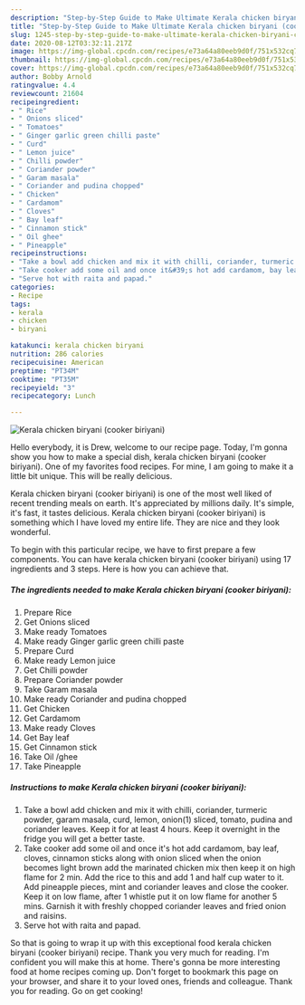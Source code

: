 ```yaml
---
description: "Step-by-Step Guide to Make Ultimate Kerala chicken biryani (cooker biriyani)"
title: "Step-by-Step Guide to Make Ultimate Kerala chicken biryani (cooker biriyani)"
slug: 1245-step-by-step-guide-to-make-ultimate-kerala-chicken-biryani-cooker-biriyani
date: 2020-08-12T03:32:11.217Z
image: https://img-global.cpcdn.com/recipes/e73a64a80eeb9d0f/751x532cq70/kerala-chicken-biryani-cooker-biriyani-recipe-main-photo.jpg
thumbnail: https://img-global.cpcdn.com/recipes/e73a64a80eeb9d0f/751x532cq70/kerala-chicken-biryani-cooker-biriyani-recipe-main-photo.jpg
cover: https://img-global.cpcdn.com/recipes/e73a64a80eeb9d0f/751x532cq70/kerala-chicken-biryani-cooker-biriyani-recipe-main-photo.jpg
author: Bobby Arnold
ratingvalue: 4.4
reviewcount: 21604
recipeingredient:
- " Rice"
- " Onions sliced"
- " Tomatoes"
- " Ginger garlic green chilli paste"
- " Curd"
- " Lemon juice"
- " Chilli powder"
- " Coriander powder"
- " Garam masala"
- " Coriander and pudina chopped"
- " Chicken"
- " Cardamom"
- " Cloves"
- " Bay leaf"
- " Cinnamon stick"
- " Oil ghee"
- " Pineapple"
recipeinstructions:
- "Take a bowl add chicken and mix it with chilli, coriander, turmeric powder, garam masala, curd, lemon, onion(1) sliced, tomato, pudina and coriander leaves. Keep it for at least 4 hours. Keep it overnight in the fridge you will get a better taste."
- "Take cooker add some oil and once it&#39;s hot add cardamom, bay leaf, cloves, cinnamon sticks along with onion sliced when the onion becomes light brown add the marinated chicken mix then keep it on high flame for 2 min. Add the rice to this and add 1 and half cup water to it. Add pineapple pieces, mint and coriander leaves and close the cooker. Keep it on low flame, after 1 whistle put it on low flame for another 5 mins. Garnish it with freshly chopped coriander leaves and fried onion and raisins."
- "Serve hot with raita and papad."
categories:
- Recipe
tags:
- kerala
- chicken
- biryani

katakunci: kerala chicken biryani 
nutrition: 286 calories
recipecuisine: American
preptime: "PT34M"
cooktime: "PT35M"
recipeyield: "3"
recipecategory: Lunch

---
```



![Kerala chicken biryani (cooker biriyani)](https://img-global.cpcdn.com/recipes/e73a64a80eeb9d0f/751x532cq70/kerala-chicken-biryani-cooker-biriyani-recipe-main-photo.jpg)

Hello everybody, it is Drew, welcome to our recipe page. Today, I'm gonna show you how to make a special dish, kerala chicken biryani (cooker biriyani). One of my favorites food recipes. For mine, I am going to make it a little bit unique. This will be really delicious.

Kerala chicken biryani (cooker biriyani) is one of the most well liked of recent trending meals on earth. It's appreciated by millions daily. It's simple, it's fast, it tastes delicious. Kerala chicken biryani (cooker biriyani) is something which I have loved my entire life. They are nice and they look wonderful.




To begin with this particular recipe, we have to first prepare a few components. You can have kerala chicken biryani (cooker biriyani) using 17 ingredients and 3 steps. Here is how you can achieve that.

<!--inarticleads1-->

##### The ingredients needed to make Kerala chicken biryani (cooker biriyani):

1. Prepare  Rice
1. Get  Onions sliced
1. Make ready  Tomatoes
1. Make ready  Ginger garlic green chilli paste
1. Prepare  Curd
1. Make ready  Lemon juice
1. Get  Chilli powder
1. Prepare  Coriander powder
1. Take  Garam masala
1. Make ready  Coriander and pudina chopped
1. Get  Chicken
1. Get  Cardamom
1. Make ready  Cloves
1. Get  Bay leaf
1. Get  Cinnamon stick
1. Take  Oil /ghee
1. Take  Pineapple




<!--inarticleads2-->

##### Instructions to make Kerala chicken biryani (cooker biriyani):

1. Take a bowl add chicken and mix it with chilli, coriander, turmeric powder, garam masala, curd, lemon, onion(1) sliced, tomato, pudina and coriander leaves. Keep it for at least 4 hours. Keep it overnight in the fridge you will get a better taste.
1. Take cooker add some oil and once it&#39;s hot add cardamom, bay leaf, cloves, cinnamon sticks along with onion sliced when the onion becomes light brown add the marinated chicken mix then keep it on high flame for 2 min. Add the rice to this and add 1 and half cup water to it. Add pineapple pieces, mint and coriander leaves and close the cooker. Keep it on low flame, after 1 whistle put it on low flame for another 5 mins. Garnish it with freshly chopped coriander leaves and fried onion and raisins.
1. Serve hot with raita and papad.




So that is going to wrap it up with this exceptional food kerala chicken biryani (cooker biriyani) recipe. Thank you very much for reading. I'm confident you will make this at home. There's gonna be more interesting food at home recipes coming up. Don't forget to bookmark this page on your browser, and share it to your loved ones, friends and colleague. Thank you for reading. Go on get cooking!
